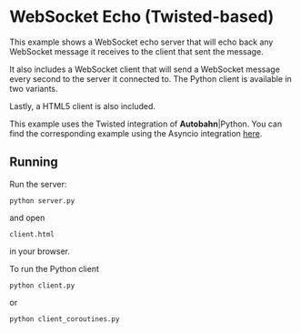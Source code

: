 # WebSocket Echo (Twisted-based)

This example shows a WebSocket echo server that will echo back any WebSocket message it receives to the client that sent the message.

It also includes a WebSocket client that will send a WebSocket message every second to the server it connected to. The Python client is available in two variants.

Lastly, a HTML5 client is also included.

This example uses the Twisted integration of **Autobahn**|Python. You can find the corresponding example using the Asyncio integration [here](https://github.com/crossbario/autobahn-python/tree/master/examples/asyncio/websocket/echo).

## Running

Run the server:

    python server.py

and open

    client.html

in your browser.

To run the Python client

    python client.py

or

    python client_coroutines.py

